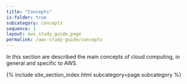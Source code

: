 ```yaml
---
title: "Concepts"
is-folder: true
subcategory: concepts
sequence: 1
layout: aws_study_guide_page
permalink: /aws-study-guide/concepts
---
```


In this section are described the main concepts of cloud computing, in general and specific to AWS.

{% include site_section_index.html subcategory=page.subcategory %}